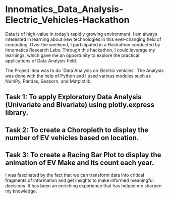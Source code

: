 # Innomatics_Data_Analysis-Electric_Vehicles-Hackathon

Data is of high-value in today’s rapidly growing environment. I am always interested in learning about new technologies in this ever-changing field of computing.
Over the weekend, I participated in a Hackathon conducted by Innomatics Research Labs. 
Through this hackathon, I could leverage my learnings, which gave me an opportunity to explore the practical applications of Data Analysis field. 

The Project idea was to do 'Data Analysis on Electric vehicles'. The Analysis was done with the help of Python and I used various modules such as NumPy, Pandas, Seaborn, and Matplotlib. 


## Task 1: To apply Exploratory Data Analysis (Univariate and Bivariate) using plotly.express library.
    
## Task 2: To create a Choropleth to display the number of EV vehicles based on location.
    
## Task 3: To create a Racing Bar Plot to display the animation of EV Make and its count each year.
    
I was fascinated by the fact that we can transform data into critical fragments of information and get insights to make informed meaningful decisions. 
It has been an enriching experience that has helped me sharpen my knowledge.
